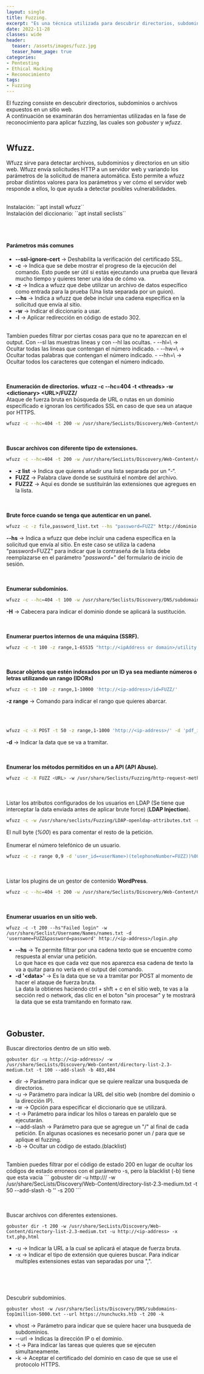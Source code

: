 ```yaml
---
layout: single
title: Fuzzing.
excerpt: "Es una técnica utilizada para descubrir directorios, subdominios, archivos y usuarios dentro de un sitio web o software mediante peticiones"
date: 2022-11-28
classes: wide
header:
  teaser: /assets/images/fuzz.jpg
  teaser_home_page: true
categories:
- Pentesting
- Ethical Hacking
- Reconocimiento
tags:
- Fuzzing
---
```


El fuzzing consiste en descubrir directorios, subdominios o archivos expuestos en un sitio web. 
<br>
A continuación se examinarán dos herramientas utilizadas en la fase de reconocimiento para aplicar fuzzing, las cuales son *gobuster* y *wfuzz*.
<br><br>

## Wfuzz.
Wfuzz sirve para detectar archivos, subdominios y directorios en un sitio web. Wfuzz envía solicitudes HTTP a un servidor web y variando los parámetros de la solicitud de manera automática. Esto permite a wfuzz probar distintos valores para los parámetros y ver cómo el servidor web responde a ellos, lo que ayuda a detectar posibles vulnerabilidades.

<br>
Instalación: ``apt install wfuzz``<br>
Instalación del diccionario: ``apt install seclists``

<br><br>
#### Parámetros más comunes
- **--ssl-ignore-cert** -> Deshabilita la verificación del certificado SSL.
- **-c** -> Indica que se debe mostrar el progreso de la ejecución del comando. Esto puede ser útil si estás ejecutando una prueba que llevará mucho tiempo y quieres tener una idea de cómo va.
 - **-z** -> Indica a wfuzz que debe utilizar un archivo de datos específico como entrada para la prueba (Una lista separada por un guion). 
 - **--hs** -> Indica a wfuzz que debe incluir una cadena específica en la solicitud que envía al sitio.
 - **-w** -> Indicar el diccionario a usar.
 - **-l** -> Aplicar redirección en código de estado 302.
<br>
Tambien puedes filtrar por ciertas cosas para que no te aparezcan en el output. Con --sl las muestras lineas y con --hl las ocultas.
- --hl=\<number\> -> Ocultar todas las lineas que contengan el número indicado.
- --hw=\<number\> -> Ocultar todas palabras que contengan el número indicado.
- --hh=\<number\> -> Ocultar todos los caracteres que cotengan el número indicado.

<br><br>
**Enumeración de directorios.**
**wfuzz -c --hc=404 -t \<threads> -w \<dictionary> \<URL>/FUZZ/**<br>
Ataque de fuerza bruta en búsqueda de URL o rutas en un dominio especificado e ignoran los certificados SSL en caso de que sea un ataque por HTTPS.
```bash
wfuzz -c --hc=404 -t 200 -w /usr/share/SecLists/Discovery/Web-Content/directory-list-2.3-medium.txt http://192.168.55.68/FUZZ --ssl-ignore-cert
```

<br><br>
**Buscar archivos con diferente tipo de extensiones.**
```bash
wfuzz -c --hc=404 -t 200 -w /usr/share/SecLists/Discovery/Web-Content/common.txt -z list,sh-pl-html-txt-php-git-bak-backup-pdf-asp-aspx-pdf-php.bak-php-backup http://<ip-address>/cgi-bin/FUZZ.FUZ2Z
```

- **-z list** -> Indica que quieres añadir una lista separada por un “-“.
- **FUZZ** -> Palabra clave donde se sustituirá el nombre del archivo.
- **FUZ2Z** -> Aquí es donde se sustituirán las extensiones que agregues en la lista.

<br><br>
**Brute force cuando se tenga que autenticar en un panel.**
```bash
wfuzz -c -z file,password_list.txt --hs "password=FUZZ" http://dominio.com/login
```
**--hs** -> Indica a wfuzz que debe incluir una cadena específica en la solicitud que envía al sitio. En este caso se utiliza la cadena "password=FUZZ" para indicar que la contraseña de la lista debe reemplazarse en el parámetro "*password=*" del formulario de inicio de sesión.

<br><br>
**Enumerar subdominios.**
```bash
wfuzz -c --hc=404 -t 100 -w /usr/share/Seclists/Discovery/DNS/subdomains-top1million-5000.txt -H "Host: FUZZ.nunchucks.htb" https://nunchucks.htb
```
**-H** -> Cabecera para indicar el dominio donde se aplicará la sustitución. 

<br><br>
**Enumerar puertos internos de una máquina (SSRF).**
```bash
wfuzz -c -t 100 -z range,1-65535 "http://<ipAddress or domain>/utility.php?url=http://127.0.0.1:FUZZ"
```

<br><br>
**Buscar objetos que estén indexados por un ID ya sea mediante números o letras utilizando un rango (**IDORs**)**
```bash
wfuzz -c -t 100 -z range,1-10000 'http://<ip-address>/id=FUZZ/'
```
**-z range** -> Comando para indicar el rango que quieres abarcar.

<br><br>
```bash
wfuzz -c -X POST -t 50 -z range,1-1000 'http://<ip-address>/' -d 'pdf_id=FUZZ'
```
**-d** -> Indicar la data que se va a tramitar.

<br><br>
**Enumerar los métodos permitidos en un a API (**API Abuse**).**
```bash
wfuzz -c -X FUZZ <URL> -w /usr/share/Seclists/Fuzzing/http-request-methods.txt
```

<br><br>
Listar los atributos configurados de los usuarios en LDAP (Se tiene que interceptar la data enviada antes de aplicar brute force) (**LDAP Injection**).
```bash
wfuzz -c -w /usr/share/seclists/Fuzzing/LDAP-openldap-attributes.txt -d 'user_id=*)(FUZZ=*))%00&password=*&login=1&submit=Submit'  <URL>
```
El null byte (*%00*) es para comentar el resto de la petición.
<br><br>
Enumerar el número telefónico de un usuario.
```bash
wfuzz -c -z range 0,9 -d 'user_id=<userName>)(telephoneNumber=FUZZ))%00' <URL>
```

<br><br>
Listar los plugins de un gestor de contenido **WordPress**.
```bash
wfuzz -c --hc=404 -t 200 -w /usr/share/Seclists/Discovery/Web-Content/CMS/wp-plugins.fuzz.txt <URL>/FUZZ 
```

<br><br>
**Enumerar usuarios en un sitio web.**
```
wfuzz -c -t 200 --hs"Failed login" -w /usr/share/Seclist/Username/Names/names.txt -d 'username=FUZZ&password=password' http://<ip-address>/login.php
```
- **--hs** -> Te permite filtrar por una cadena texto que se encuentre como respuesta al enviar una petición.<br>Lo que hace es que cada vez que nos aparezca esa cadena de texto la va a quitar para no verla en el output del comando.
- **-d '\<data\>'** -> Es la data que se va a tramitar por POST al momento de hacer el ataque de fuerza bruta.<br>La data la obtienes haciendo ctrl + shft + c en el sitio web, te vas a la sección red o network, das clic en el boton "sin procesar" y te mostrará la data que se esta tramitando en formato raw.
<br><br><br>


## Gobuster.
Buscar directorios dentro de un sitio web.
```
gobuster dir -u http://<ip-address>/ -w /usr/share/SecLists/Discovery/Web-Content/directory-list-2.3-medium.txt -t 100 --add-slash -b 403,404
```
- dir -> Parámetro para indicar que se quiere realizar una busqueda de directorios.
- -u -> Parámetro para indicar la URL del sitio web (nombre del dominio o la dirección IP).
- -w -> Opción para especificar el diccionario que se utilizará.
- -t -> Parámetro para indicar los hilos o tareas en paralelo que se ejecutarán.
- --add-slash -> Parámetro para que se agregue un "/" al final de cada petición. En algunas ocasiones es necesario poner un / para que se aplique el fuzzing.
- -b <statuscode> -> Ocultar un código de estado.(blacklist)

<br>
Tambien puedes filtrar por el código de estado 200 en lugar de ocultar los códigos de estado erroneos con el parámetro -s, pero la blacklist (-b) tiene que esta vacia
```
gobuster dir -u http://<ip-address>/ -w /usr/share/SecLists/Discovery/Web-Content/directory-list-2.3-medium.txt -t 50 --add-slash -b '' -s 200
```
<br>
<br>
<br>

Buscar archivos con diferentes extensiones.
```
gobuster dir -t 200 -w /usr/share/SecLists/Discovery/Web-Content/directory-list-2.3-medium.txt -u http://<ip-address> -x txt,php,html
```
- -u -> Indicar la URL a la cual se aplicará el ataque de fuerza bruta.
- -x -> Indicar el tipo de extensión que quieres buscar. Para indicar multiples extensiones estas van separadas por una ",".
<br>
<br>
<br>


Descubrir subdominios.
```
gobuster vhost -w /usr/share/Seclists/Discovery/DNS/subdomains-top1million-5000.txt --url https://nunchucks.htb -t 200 -k
```
- vhost -> Parámetro para indicar que se quiere hacer una busqueda de subdominios.
- --url -> Indicas la dirección IP o el dominio.
- -t -> Para indicar las tareas que quieres que se ejecuten simultaneamente.
- -k -> Aceptar el certificado del dominio en caso de que se use el protocolo HTTPS.

